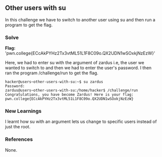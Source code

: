 ## Other users with su
In this challenge we have to switch to another user using su and then run a program to get the flag. 

### Solve
**Flag:** 'pwn.college{ECcAkPYHz2Tx3vtML51L1F8C09o.QX2UDN1wSOxkjNzEzW}'

Here, we had to enter su with the argument of zardus i.e, the user we wanted to switch to and then we had to enter the user's password. I then ran the program /challenge/run to 
get the flag. 

```
hacker@users~other-users-with-su:~$ su zardus
Password:
zardus@users~other-users-with-su:/home/hacker$ /challenge/run
Congratulations, you have become Zardus! Here is your flag:
pwn.college{ECcAkPYHz2Tx3vtML51L1F8C09o.QX2UDN1wSOxkjNzEzW}
```

### New Learnings
I learnt how su with an argument lets us change to specific users instead of just the root. 

### References 
None. 
